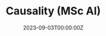 ---
title: Causality (MSc AI)

# Summary for listings and search engines
summary: Master course that presents various topics in causality, from causal graphs to potential outcomes. [Datanose](https://datanose.nl/#course[121182])


# Date published
date: '2023-09-03T00:00:00Z'

# Is this an unpublished draft?
draft: false

# Show this page in the Featured widget?
featured: false

# Featured image
# Place an image named `featured.jpg/png` in this page's folder and customize its options here.
image:
  caption: ''
  focal_point: ''
  placement: 2
  preview_only: false


---